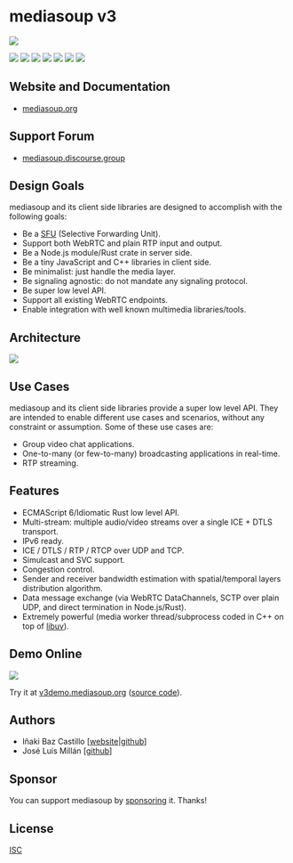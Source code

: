 # mediasoup v3

[![][mediasoup-banner]][mediasoup-website]

[![][npm-shield-mediasoup]][npm-mediasoup]
[![][crates-shield-mediasoup]][crates-mediasoup]
[![][github-actions-shield-mediasoup-node]][github-actions-mediasoup-node]
[![][github-actions-shield-mediasoup-worker]][github-actions-mediasoup-worker]
[![][github-actions-shield-mediasoup-rust]][github-actions-mediasoup-rust]
[![][codacy-grade-shield-mediasoup]][codacy-grade-mediasoup]
[![][opencollective-shield-mediasoup]][opencollective-mediasoup]


## Website and Documentation

* [mediasoup.org][mediasoup-website]


## Support Forum

* [mediasoup.discourse.group][mediasoup-discourse]


## Design Goals

mediasoup and its client side libraries are designed to accomplish with the following goals:

* Be a [SFU](https://webrtcglossary.com/sfu/) (Selective Forwarding Unit).
* Support both WebRTC and plain RTP input and output.
* Be a Node.js module/Rust crate in server side.
* Be a tiny JavaScript and C++ libraries in client side.
* Be minimalist: just handle the media layer.
* Be signaling agnostic: do not mandate any signaling protocol.
* Be super low level API.
* Support all existing WebRTC endpoints.
* Enable integration with well known multimedia libraries/tools.

## Architecture

![][mediasoup-architecture]


## Use Cases

mediasoup and its client side libraries provide a super low level API. They are intended to enable different use cases and scenarios, without any constraint or assumption. Some of these use cases are:

* Group video chat applications.
* One-to-many (or few-to-many) broadcasting applications in real-time.
* RTP streaming.


## Features

* ECMAScript 6/Idiomatic Rust low level API.
* Multi-stream: multiple audio/video streams over a single ICE + DTLS transport.
* IPv6 ready.
* ICE / DTLS / RTP / RTCP over UDP and TCP.
* Simulcast and SVC support.
* Congestion control.
* Sender and receiver bandwidth estimation with spatial/temporal layers distribution algorithm.
* Data message exchange (via WebRTC DataChannels, SCTP over plain UDP, and direct termination in Node.js/Rust).
* Extremely powerful (media worker thread/subprocess coded in C++ on top of [libuv](https://libuv.org)).


## Demo Online

[![][mediasoup-demo-screenshot]][mediasoup-demo]

Try it at [v3demo.mediasoup.org](https://v3demo.mediasoup.org) ([source code](https://github.com/versatica/mediasoup-demo)).


## Authors

* Iñaki Baz Castillo [[website](https://inakibaz.me)|[github](https://github.com/ibc/)]
* José Luis Millán [[github](https://github.com/jmillan/)]


## Sponsor

You can support mediasoup by [sponsoring][sponsor] it. Thanks!


## License

[ISC](./LICENSE)




[mediasoup-banner]: /art/mediasoup-banner.png
[mediasoup-website]: https://mediasoup.org
[mediasoup-discourse]: https://mediasoup.discourse.group
[npm-shield-mediasoup]: https://img.shields.io/npm/v/mediasoup.svg
[npm-mediasoup]: https://npmjs.org/package/mediasoup
[crates-shield-mediasoup]: https://img.shields.io/crates/v/mediasoup.svg
[crates-mediasoup]: https://crates.io/crates/mediasoup
[github-actions-shield-mediasoup-node]: https://github.com/versatica/mediasoup/actions/workflows/mediasoup-node.yaml/badge.svg
[github-actions-mediasoup-node]: https://github.com/versatica/mediasoup/actions/workflows/mediasoup-node.yaml
[github-actions-shield-mediasoup-worker]: https://github.com/versatica/mediasoup/actions/workflows/mediasoup-worker.yaml/badge.svg
[github-actions-mediasoup-worker]: https://github.com/versatica/mediasoup/actions/workflows/mediasoup-worker.yaml
[github-actions-shield-mediasoup-rust]: https://github.com/versatica/mediasoup/actions/workflows/mediasoup-rust.yaml/badge.svg
[github-actions-mediasoup-rust]: https://github.com/versatica/mediasoup/actions/workflows/mediasoup-rust.yaml
[codacy-grade-shield-mediasoup]: https://img.shields.io/codacy/grade/3c8b9efc83674b6189707ab4188cfb2b.svg
[codacy-grade-mediasoup]: https://www.codacy.com/app/versatica/mediasoup
[opencollective-shield-mediasoup]: https://img.shields.io/opencollective/all/mediasoup.svg
[opencollective-mediasoup]: https://opencollective.com/mediasoup/
[sponsor]: https://mediasoup.org/sponsor/
[mediasoup-architecture]: /art/mediasoup-v3-architecture-01.svg
[mediasoup-demo-screenshot]: /art/mediasoup-v3.png
[mediasoup-demo]: https://v3demo.mediasoup.org
